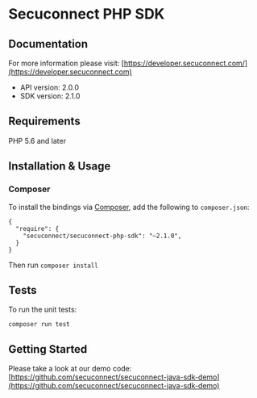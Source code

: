 # Secuconnect PHP SDK


## Documentation

For more information please visit: [https://developer.secuconnect.com/](https://developer.secuconnect.com)

- API version: 2.0.0
- SDK version: 2.1.0


## Requirements

PHP 5.6 and later


## Installation & Usage

### Composer

To install the bindings via [Composer](http://getcomposer.org/), add the following to `composer.json`:

```
{
  "require": {
    "secuconnect/secuconnect-php-sdk": "~2.1.0",
  }
}
```

Then run `composer install`


## Tests

To run the unit tests:

```
composer run test
```

## Getting Started

Please take a look at our demo code: [https://github.com/secuconnect/secuconnect-java-sdk-demo](https://github.com/secuconnect/secuconnect-java-sdk-demo)

